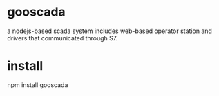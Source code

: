 # gooscada
a nodejs-based scada system includes web-based operator station and drivers that communicated through S7.
# install
npm install gooscada 
